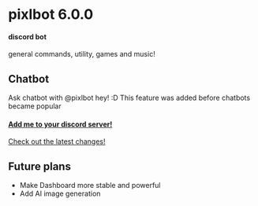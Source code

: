 # pixlbot 6.0.0
#### discord bot
general commands, utility, games and music!

## Chatbot
Ask chatbot with @pixlbot hey! :D
This feature was added before chatbots became popular

#### [Add me to your discord server!](https://discord.com/api/oauth2/authorize?client_id=744015666029396028&permissions=8&scope=bot)

[Check out the latest changes!](https://github.com/PixlBrosG/PixlBot/tree/master/changelog/6.0.0.md)

## Future plans
- Make Dashboard more stable and powerful
- Add AI image generation
